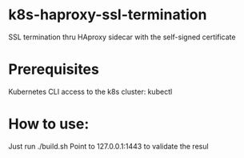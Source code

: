 # k8s-haproxy-ssl-termination
SSL termination thru HAproxy sidecar with the self-signed certificate

# Prerequisites
Kubernetes CLI access to the k8s cluster: kubectl 

# How to use:
Just run ./build.sh
Point to 127.0.0.1:1443 to validate the resul

